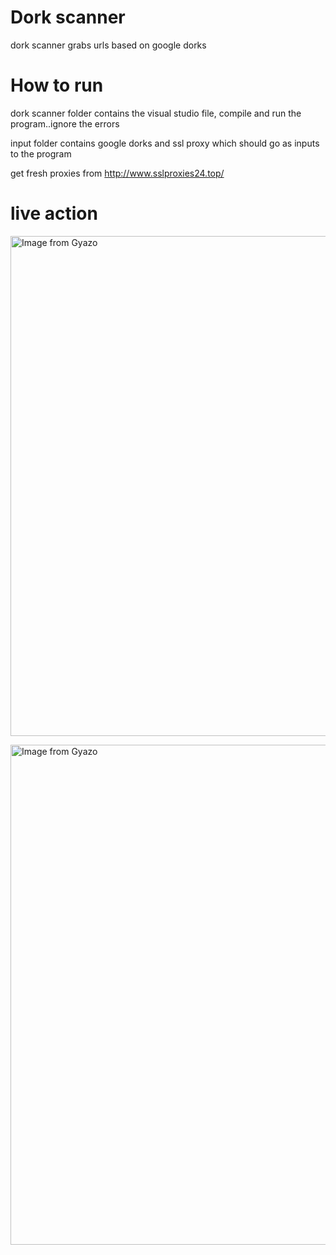 # Dork scanner
dork scanner grabs urls based on google dorks

# How to run
dork scanner folder contains the visual studio file, compile and run the program..ignore the errors

input folder contains google dorks and ssl proxy which should go as inputs to the program

get fresh proxies from http://www.sslproxies24.top/

# live action 

<a href="https://gyazo.com/7902e0b082d3a3000e27fade331c0fa7"><img src="https://i.gyazo.com/7902e0b082d3a3000e27fade331c0fa7.gif" alt="Image from Gyazo" width="800"/></a>

<a href="https://gyazo.com/d72aab98ee011b704d1c2d559af8e6f5"><img src="https://i.gyazo.com/d72aab98ee011b704d1c2d559af8e6f5.gif" alt="Image from Gyazo" width="800"/></a>
